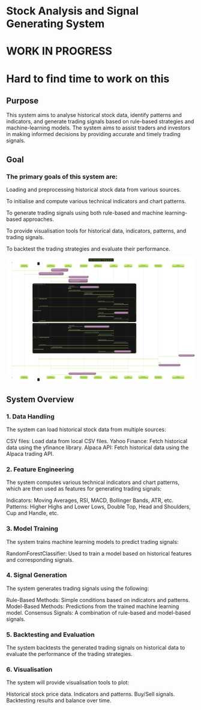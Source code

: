 # Stock Analysis and Signal Generating System
# WORK IN PROGRESS
# Hard to find time to work on this
## Purpose
This system aims to analyse historical stock data, identify patterns and indicators, and generate trading signals based on rule-based strategies and machine-learning models. The system aims to assist traders and investors in making informed decisions by providing accurate and timely trading signals.

## Goal
### The primary goals of this system are:

  Loading and preprocessing historical stock data from various sources.

  To initialise and compute various technical indicators and chart patterns.

  To generate trading signals using both rule-based and machine learning-based approaches.

  To provide visualisation tools for historical data, indicators, patterns, and trading signals.

  To backtest the trading strategies and evaluate their performance.

![UML SYSTEM DIAGRAM](UML_Diagram.png)



## System Overview
### 1. Data Handling
The system can load historical stock data from multiple sources:

CSV files: Load data from local CSV files.
Yahoo Finance: Fetch historical data using the yfinance library.
Alpaca API: Fetch historical data using the Alpaca trading API.

### 2. Feature Engineering
The system computes various technical indicators and chart patterns, which are then used as features for generating trading signals:

Indicators: Moving Averages, RSI, MACD, Bollinger Bands, ATR, etc.
Patterns: Higher Highs and Lower Lows, Double Top, Head and Shoulders, Cup and Handle, etc.
### 3. Model Training
The system trains machine learning models to predict trading signals:

RandomForestClassifier: Used to train a model based on historical features and corresponding signals.

### 4. Signal Generation
The system generates trading signals using the following:

Rule-Based Methods: Simple conditions based on indicators and patterns.
Model-Based Methods: Predictions from the trained machine learning model.
Consensus Signals: A combination of rule-based and model-based signals.

### 5. Backtesting and Evaluation
The system backtests the generated trading signals on historical data to evaluate the performance of the trading strategies.

### 6. Visualisation
The system will provide visualisation tools to plot:

Historical stock price data.
Indicators and patterns.
Buy/Sell signals.
Backtesting results and balance over time.
